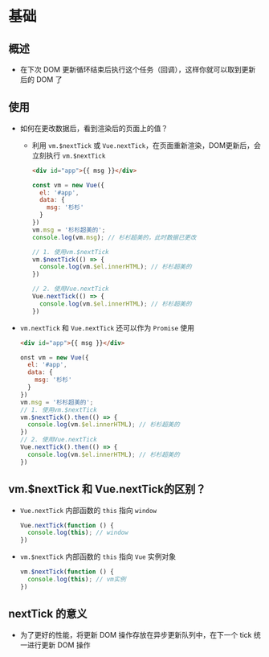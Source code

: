 # 基础

## 概述

*   在下次 DOM 更新循环结束后执行这个任务（回调），这样你就可以取到更新后的 DOM 了

## 使用

*   如何在更改数据后，看到渲染后的页面上的值？

    *   利用 `vm.$nextTick` 或 `Vue.nextTick`，在页面重新渲染，DOM更新后，会立刻执行 `vm.$nextTick`

        ```html
        <div id="app">{{ msg }}</div>
        ```

        ```javascript
        const vm = new Vue({
          el: '#app',
          data: {
            msg: '杉杉'
          }
        })
        vm.msg = '杉杉超美的';
        console.log(vm.msg); // 杉杉超美的，此时数据已更改

        // 1. 使用vm.$nextTick
        vm.$nextTick(() => {
          console.log(vm.$el.innerHTML); // 杉杉超美的
        })

        // 2. 使用Vue.nextTick
        Vue.nextTick(() => {
          console.log(vm.$el.innerHTML); // 杉杉超美的
        })
        ```

*   `vm.nextTick` 和 `Vue.nextTick` 还可以作为 `Promise` 使用

    ```html
    <div id="app">{{ msg }}</div>
    ```

    ```javascript
    onst vm = new Vue({
      el: '#app',
      data: {
        msg: '杉杉'
      }
    })
    vm.msg = '杉杉超美的';
    // 1. 使用vm.$nextTick
    vm.$nextTick().then(() => {
      console.log(vm.$el.innerHTML); // 杉杉超美的
    })
    // 2. 使用Vue.nextTick
    Vue.nextTick().then(() => {
      console.log(vm.$el.innerHTML); // 杉杉超美的
    })
    ```

## vm.\$nextTick 和 Vue.nextTick的区别？

*   `Vue.nextTick` 内部函数的 `this` 指向 `window`

    ```javascript
    Vue.nextTick(function () {
      console.log(this); // window
    })
    ```

*   `vm.$nextTick` 内部函数的 `this` 指向 `Vue` 实例对象

    ```javascript
    vm.$nextTick(function () {
      console.log(this); // vm实例
    })
    ```

## nextTick 的意义

*   为了更好的性能，将更新 DOM 操作存放在异步更新队列中，在下一个 tick 统一进行更新 DOM 操作
